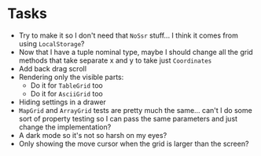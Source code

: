 # Tasks
* Try to make it so I don't need that `NoSsr` stuff... I think it comes from using `LocalStorage`?
* Now that I have a tuple nominal type, maybe I should change all the grid methods that take separate x and y to take just `Coordinates`
* Add back drag scroll
* Rendering only the visible parts:
  * Do it for `TableGrid` too
  * Do it for `AsciiGrid` too
* Hiding settings in a drawer
* `MapGrid` and `ArrayGrid` tests are pretty much the same... can't I do some sort of property testing so I can pass the same parameters and just change the implementation?
* A dark mode so it's not so harsh on my eyes?
* Only showing the move cursor when the grid is larger than the screen?
